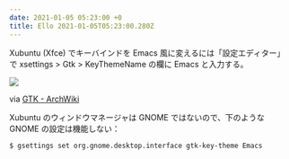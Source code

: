 ```yaml
---
date: 2021-01-05 05:23:00 +0
title: Ello 2021-01-05T05:23:00.280Z
---
```

Xubuntu (Xfce) でキーバインドを Emacs 風に変えるには「設定エディター」で xsettings &gt; Gtk &gt; KeyThemeName の欄に Emacs と入力する。

![](https://assets2.ello.co/uploads/asset/attachment/12465418/ello-optimized-98b897ff.jpg)

via [GTK - ArchWiki](https://wiki.archlinux.jp/index.php/GTK#Emacs_.E3.82.AD.E3.83.BC.E3.83.90.E3.82.A4.E3.83.B3.E3.83.89)

Xubuntu のウィンドウマネージャは GNOME ではないので、下のような GNOME の設定は機能しない：

```
$ gsettings set org.gnome.desktop.interface gtk-key-theme Emacs
```

